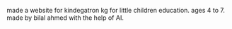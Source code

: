 made a website for kindegatron kg for little children education.
ages 4 to 7.
made by bilal ahmed with the help of AI.
